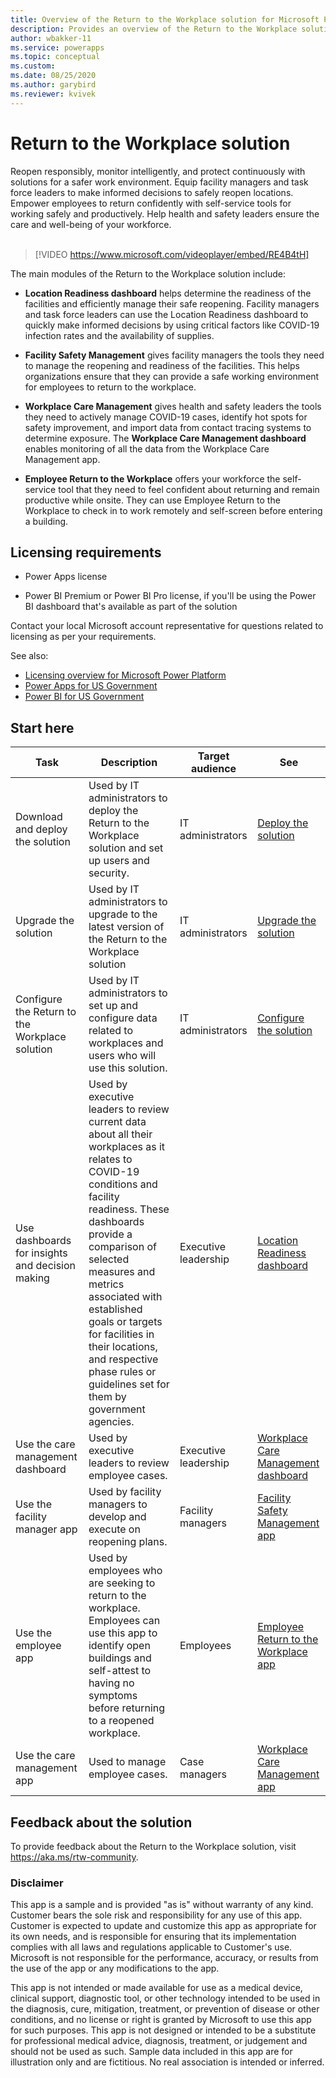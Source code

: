 ```yaml
---
title: Overview of the Return to the Workplace solution for Microsoft Power Platform | Microsoft Docs
description: Provides an overview of the Return to the Workplace solution.
author: wbakker-11
ms.service: powerapps
ms.topic: conceptual
ms.custom: 
ms.date: 08/25/2020
ms.author: garybird
ms.reviewer: kvivek
---
```

# Return to the Workplace solution

Reopen responsibly, monitor intelligently, and protect continuously with solutions for a safer work environment. Equip facility managers and task force leaders to make informed decisions to safely reopen locations. Empower employees to return confidently with self-service tools for working safely and productively. Help health and safety leaders ensure the care and well-being of your workforce.
<br/><br/>

> [!VIDEO https://www.microsoft.com/videoplayer/embed/RE4B4tH]

The main modules of the Return to the Workplace solution include:

- **Location Readiness dashboard** helps determine the readiness of the facilities and efficiently manage their safe reopening. Facility managers and task force leaders can use the Location Readiness dashboard to quickly make informed decisions by using critical factors like COVID-19 infection rates and the availability of supplies.

- **Facility Safety Management** gives facility managers the tools they need to manage the reopening and readiness of the facilities. This helps organizations ensure that they can provide a safe working environment for employees to return to the workplace.

- **Workplace Care Management** gives health and safety leaders the tools they need to actively manage COVID-19 cases, identify hot spots for safety improvement, and import data from contact tracing systems to determine exposure. The **Workplace Care Management dashboard** enables monitoring of all the data from the Workplace Care Management app.

- **Employee Return to the Workplace** offers your workforce the self-service tool that they need to feel confident about returning and remain productive while onsite. They can use Employee Return to the Workplace to check in to work remotely and self-screen before entering a building.

## Licensing requirements

- Power Apps license

- Power BI Premium or Power BI Pro license, if you'll be using the Power BI dashboard that's available as part of the solution 

Contact your local Microsoft account representative for questions related to licensing as per your requirements.

See also: 

- [Licensing overview for Microsoft Power Platform](https://docs.microsoft.com/power-platform/admin/pricing-billing-skus)
- [Power Apps for US Government](https://docs.microsoft.com/power-platform/admin/powerapps-us-government)
- [Power BI for US Government](https://docs.microsoft.com/power-bi/service-govus-overview)

## Start here

|Task | Description|Target audience|See|
|--|--|-----|--|
|Download and deploy the solution| Used by IT administrators to deploy the Return to the Workplace solution and set up users and security.|IT administrators|[Deploy the solution](deploy.md)|
|Upgrade the solution| Used by IT administrators to upgrade to the latest version of the Return to the Workplace solution|IT administrators|[Upgrade the solution](upgrade.md)|
|Configure the Return to the Workplace solution| Used by IT administrators to set up and configure data related to workplaces and users who will use this solution.|IT administrators|[Configure the solution](configure.md)|
|Use dashboards for insights and decision making|Used by executive leaders to review current data about all their workplaces as it relates to COVID-19 conditions and facility readiness. These dashboards provide a comparison of selected measures and metrics associated with established goals or targets for facilities in their locations, and respective phase rules or guidelines set for them by government agencies.|Executive leadership|[Location Readiness dashboard](dashboard-for-executive-leadership.md)|
|Use the care management dashboard|Used by executive leaders to review employee cases.|Executive leadership|[Workplace Care Management dashboard](dashboard-case-management.md)|
|Use the facility manager app| Used by facility managers to develop and execute on reopening plans.|Facility managers|[Facility Safety Management app](app-for-facility-manager.md)
|Use the employee app|Used by employees who are seeking to return to the workplace. Employees can use this app to identify open buildings and self-attest to having no symptoms before returning to a reopened workplace.|Employees|[Employee Return to the Workplace app](app-for-employee.md)
|Use the care management app|Used to manage employee cases.|Case managers|[Workplace Care Management app](app-for-health-and-safety-lead.md)

## Feedback about the solution

To provide feedback about the Return to the Workplace solution, visit <https://aka.ms/rtw-community>.

### Disclaimer

This app is a sample and is provided "as is" without warranty of any kind.  Customer bears the sole risk and responsibility for any use of this app.  Customer is expected to update and customize this app as appropriate for its own needs, and is responsible for ensuring that its implementation complies with all laws and regulations applicable to Customer's use.  Microsoft is not responsible for the performance, accuracy, or results from the use of the app or any modifications to the app.  

This app is not intended or made available for use as a medical device, clinical support, diagnostic tool, or other technology intended to be used in the diagnosis, cure, mitigation, treatment, or prevention of disease or other conditions, and no license or right is granted by Microsoft to use this app for such purposes. This app is not designed or intended to be a substitute for professional medical advice, diagnosis, treatment, or judgement and should not be used as such. Sample data included in this app are for illustration only and are fictitious. No real association is intended or inferred. 
